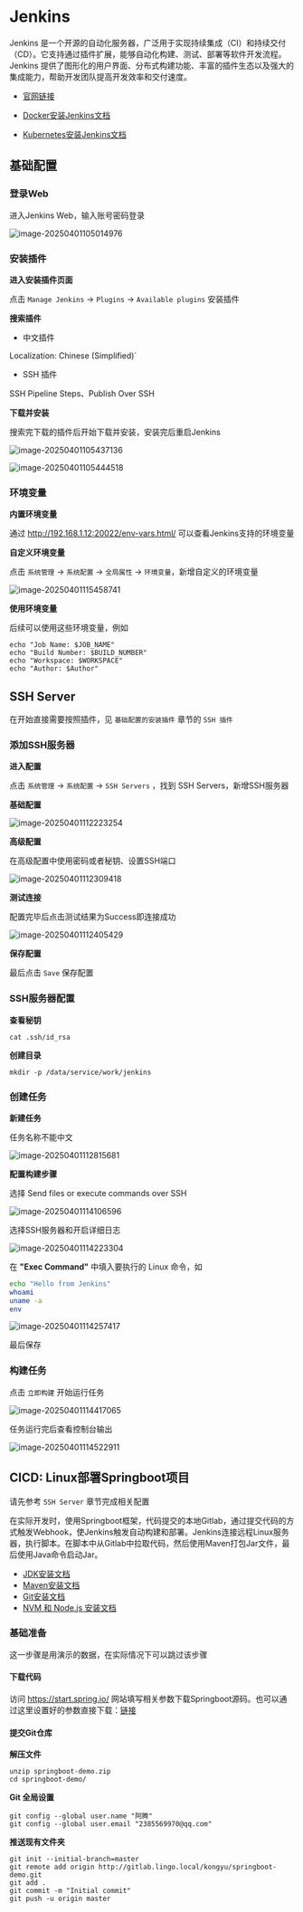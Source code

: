 # Jenkins

Jenkins 是一个开源的自动化服务器，广泛用于实现持续集成（CI）和持续交付（CD）。它支持通过插件扩展，能够自动化构建、测试、部署等软件开发流程。Jenkins 提供了图形化的用户界面、分布式构建功能、丰富的插件生态以及强大的集成能力，帮助开发团队提高开发效率和交付速度。

- [官网链接](https://www.jenkins.io/)

- [Docker安装Jenkins文档](/work/docker/service/jenkins/)
- [Kubernetes安装Jenkins文档](/work/kubernetes/service/jenkins/v2.492.2/baseic/)



## 基础配置

### 登录Web

进入Jenkins Web，输入账号密码登录

![image-20250401105014976](./assets/image-20250401105014976.png)

### 安装插件

**进入安装插件页面**

点击 `Manage Jenkins` → `Plugins` → `Available plugins` 安装插件

**搜索插件**

- 中文插件

 Localization: Chinese (Simplified)` 

- SSH 插件

SSH Pipeline Steps、Publish Over SSH

**下载并安装**

搜索完下载的插件后开始下载并安装，安装完后重启Jenkins

![image-20250401105437136](./assets/image-20250401105437136.png)

![image-20250401105444518](./assets/image-20250401105444518.png)

### 环境变量

**内置环境变量**

通过 http://192.168.1.12:20022/env-vars.html/ 可以查看Jenkins支持的环境变量

**自定义环境变量**

点击 `系统管理` → `系统配置` → `全局属性` → `环境变量`，新增自定义的环境变量

![image-20250401115458741](./assets/image-20250401115458741.png)

**使用环境变量**

后续可以使用这些环境变量，例如

```
echo "Job Name: $JOB_NAME"
echo "Build Number: $BUILD_NUMBER"
echo "Workspace: $WORKSPACE"
echo "Author: $Author"
```



## SSH Server

在开始直接需要按照插件，见 `基础配置的安装插件` 章节的 `SSH 插件`

### 添加SSH服务器

**进入配置**

点击 `系统管理` → `系统配置` → `SSH Servers` ，找到 SSH Servers，新增SSH服务器

**基础配置**

![image-20250401112223254](./assets/image-20250401112223254.png)

**高级配置**

在高级配置中使用密码或者秘钥、设置SSH端口

![image-20250401112309418](./assets/image-20250401112309418.png)

**测试连接**

配置完毕后点击测试结果为Success即连接成功

![image-20250401112405429](./assets/image-20250401112405429.png)

**保存配置**

最后点击 `Save` 保存配置



### SSH服务器配置

**查看秘钥**

```
cat .ssh/id_rsa
```

**创建目录**

```
mkdir -p /data/service/work/jenkins
```



### 创建任务

**新建任务**

任务名称不能中文

![image-20250401112815681](./assets/image-20250401112815681.png)

**配置构建步骤**

选择 Send files or execute commands over SSH

![image-20250401114106596](./assets/image-20250401114106596.png)

选择SSH服务器和开启详细日志

![image-20250401114223304](./assets/image-20250401114223304.png)

在 **"Exec Command"** 中填入要执行的 Linux 命令，如

```bash
echo "Hello from Jenkins"
whoami
uname -a
env
```

![image-20250401114257417](./assets/image-20250401114257417.png)

最后保存

### 构建任务

点击 `立即构建` 开始运行任务

![image-20250401114417065](./assets/image-20250401114417065.png)

任务运行完后查看控制台输出

![image-20250401114522911](./assets/image-20250401114522911.png)



## CICD: Linux部署Springboot项目

请先参考 `SSH Server` 章节完成相关配置

在实际开发时，使用Springboot框架，代码提交的本地Gitlab，通过提交代码的方式触发Webhook，使Jenkins触发自动构建和部署。Jenkins连接远程Linux服务器，执行脚本。在脚本中从Gitlab中拉取代码，然后使用Maven打包Jar文件，最后使用Java命令启动Jar。

- [JDK安装文档](/work/service/openjdk/openjdk21/)
- [Maven安装文档](/work/service/maven/v3.9.9/)
- [Git安装文档](/work/service/git/v2.49.0/)
- [NVM 和 Node.js 安装文档](/work/service/nvm/v0.40.2/)



### 基础准备

这一步骤是用演示的数据，在实际情况下可以跳过该步骤

#### 下载代码

访问 https://start.spring.io/ 网站填写相关参数下载Springboot源码。也可以通过这里设置好的参数直接下载：[链接](https://start.spring.io/starter.zip?type=maven-project&language=java&bootVersion=3.4.4&baseDir=springboot-demo&groupId=local.ateng.demo&artifactId=springboot-demo&name=springboot-demo&description=Demo%20project%20for%20Spring%20Boot&packageName=local.ateng.demo.springboot-demo&packaging=jar&javaVersion=21&dependencies=web)

#### 提交Git仓库

**解压文件**

```
unzip springboot-demo.zip
cd springboot-demo/
```

**Git 全局设置**

```
git config --global user.name "阿腾"
git config --global user.email "2385569970@qq.com"
```

**推送现有文件夹**

```
git init --initial-branch=master
git remote add origin http://gitlab.lingo.local/kongyu/springboot-demo.git
git add .
git commit -m "Initial commit"
git push -u origin master
```

